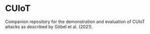 # CUIoT
Companion repository for the demonstration and evaluation of CUIoT attacks as described by Göbel et al. (2021).
